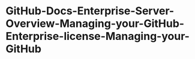 # GitHub-Docs-Enterprise-Server-Overview-Managing-your-GitHub-Enterprise-license-Managing-your-GitHub